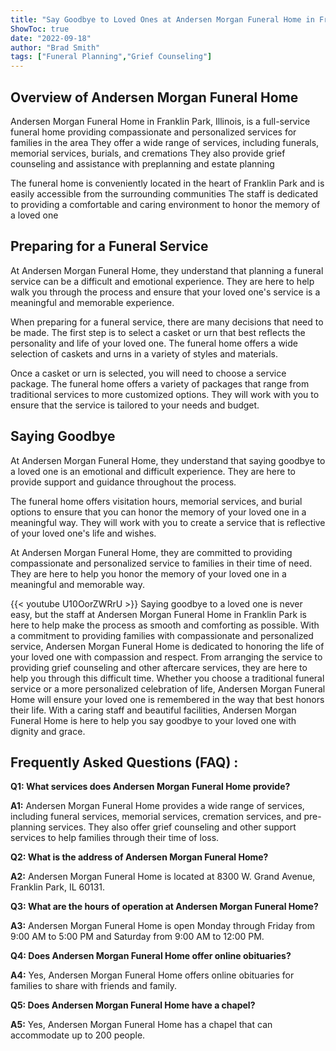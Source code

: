 ```yaml
---
title: "Say Goodbye to Loved Ones at Andersen Morgan Funeral Home in Franklin Park"
ShowToc: true 
date: "2022-09-18"
author: "Brad Smith" 
tags: ["Funeral Planning","Grief Counseling"]
---
```

## Overview of Andersen Morgan Funeral Home

Andersen Morgan Funeral Home in Franklin Park, Illinois, is a full-service funeral home providing compassionate and personalized services for families in the area They offer a wide range of services, including funerals, memorial services, burials, and cremations They also provide grief counseling and assistance with preplanning and estate planning 

The funeral home is conveniently located in the heart of Franklin Park and is easily accessible from the surrounding communities The staff is dedicated to providing a comfortable and caring environment to honor the memory of a loved one

## Preparing for a Funeral Service

At Andersen Morgan Funeral Home, they understand that planning a funeral service can be a difficult and emotional experience. They are here to help walk you through the process and ensure that your loved one's service is a meaningful and memorable experience. 

When preparing for a funeral service, there are many decisions that need to be made. The first step is to select a casket or urn that best reflects the personality and life of your loved one. The funeral home offers a wide selection of caskets and urns in a variety of styles and materials. 

Once a casket or urn is selected, you will need to choose a service package. The funeral home offers a variety of packages that range from traditional services to more customized options. They will work with you to ensure that the service is tailored to your needs and budget. 

## Saying Goodbye

At Andersen Morgan Funeral Home, they understand that saying goodbye to a loved one is an emotional and difficult experience. They are here to provide support and guidance throughout the process. 

The funeral home offers visitation hours, memorial services, and burial options to ensure that you can honor the memory of your loved one in a meaningful way. They will work with you to create a service that is reflective of your loved one's life and wishes. 

At Andersen Morgan Funeral Home, they are committed to providing compassionate and personalized service to families in their time of need. They are here to help you honor the memory of your loved one in a meaningful and memorable way.

{{< youtube U10OorZWRrU >}} 
Saying goodbye to a loved one is never easy, but the staff at Andersen Morgan Funeral Home in Franklin Park is here to help make the process as smooth and comforting as possible. With a commitment to providing families with compassionate and personalized service, Andersen Morgan Funeral Home is dedicated to honoring the life of your loved one with compassion and respect. From arranging the service to providing grief counseling and other aftercare services, they are here to help you through this difficult time. Whether you choose a traditional funeral service or a more personalized celebration of life, Andersen Morgan Funeral Home will ensure your loved one is remembered in the way that best honors their life. With a caring staff and beautiful facilities, Andersen Morgan Funeral Home is here to help you say goodbye to your loved one with dignity and grace.

## Frequently Asked Questions (FAQ) :
**Q1: What services does Andersen Morgan Funeral Home provide?**

**A1:** Andersen Morgan Funeral Home provides a wide range of services, including funeral services, memorial services, cremation services, and pre-planning services. They also offer grief counseling and other support services to help families through their time of loss. 

**Q2: What is the address of Andersen Morgan Funeral Home?**

**A2:** Andersen Morgan Funeral Home is located at 8300 W. Grand Avenue, Franklin Park, IL 60131. 

**Q3: What are the hours of operation at Andersen Morgan Funeral Home?**

**A3:** Andersen Morgan Funeral Home is open Monday through Friday from 9:00 AM to 5:00 PM and Saturday from 9:00 AM to 12:00 PM. 

**Q4: Does Andersen Morgan Funeral Home offer online obituaries?**

**A4:** Yes, Andersen Morgan Funeral Home offers online obituaries for families to share with friends and family. 

**Q5: Does Andersen Morgan Funeral Home have a chapel?**

**A5:** Yes, Andersen Morgan Funeral Home has a chapel that can accommodate up to 200 people.



